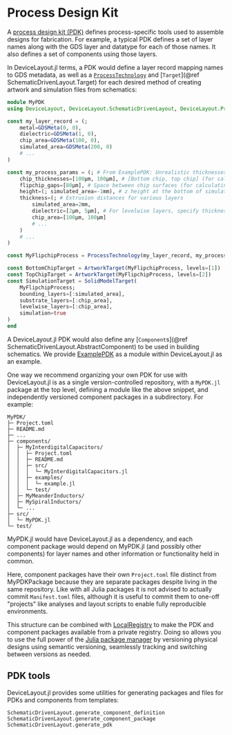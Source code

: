 # Process Design Kit

A [process design kit (PDK)](https://en.wikipedia.org/wiki/Process_design_kit) defines process-specific tools used to assemble designs for fabrication. For example, a typical PDK defines a set of layer names along with the GDS layer and datatype for each of those names. It also defines a set of components using those layers.

In DeviceLayout.jl terms, a PDK would define a layer record mapping names to GDS metadata, as well as a [`ProcessTechnology`](@ref) and [`Target`](@ref SchematicDrivenLayout.Target) for each desired method of creating artwork and simulation files from schematics:

```julia
module MyPDK
using DeviceLayout, DeviceLayout.SchematicDrivenLayout, DeviceLayout.PreferredUnits

const my_layer_record = (;
    metal=GDSMeta(0, 0),
    dielectric=GDSMeta(1, 0),
    chip_area=GDSMeta(100, 0),
    simulated_area=GDSMeta(200, 0)
    # ...
)

const my_process_params = (; # From ExamplePDK: Unrealistic thicknesses for clearer visualizations
    chip_thicknesses=[100μm, 100μm], # [Bottom chip, top chip] (for calculating z height by level)
    flipchip_gaps=[80μm], # Space between chip surfaces (for calculating z height by level)
    height=(; simulated_area=-1mm), # z height at the bottom of simulation volume
    thickness=(; # Extrusion distances for various layers
        simulated_area=2mm,
        dielectric=[2μm, 5μm], # For levelwise layers, specify thickness for each level
        chip_area=[100μm, 100μm]
        # ...
    )
    # ...
)

const MyFlipchipProcess = ProcessTechnology(my_layer_record, my_process_params)

const BottomChipTarget = ArtworkTarget(MyFlipchipProcess, levels=[1])
const TopChipTarget = ArtworkTarget(MyFlipchipProcess, levels=[2])
const SimulationTarget = SolidModelTarget(
    MyFlipchipProcess;
    bounding_layers=[:simulated_area],
    substrate_layers=[:chip_area],
    levelwise_layers=[:chip_area],
    simulation=true
)
end
```

A DeviceLayout.jl PDK would also define any [`Component`s](@ref SchematicDrivenLayout.AbstractComponent) to be used in building schematics. We provide [ExamplePDK](../examples/examplepdk.md) as a module within DeviceLayout.jl as an example.

One way we recommend organizing your own PDK for use with DeviceLayout.jl is as a single version-controlled repository, with a `MyPDK.jl` package at the top level, defining a module like the above snippet, and independently versioned component packages in a subdirectory. For example:

```
MyPDK/
├─ Project.toml
├─ README.md
├─ ...
├─ components/
│  ├─ MyInterdigitalCapacitors/
│  │  ├─ Project.toml
│  │  ├─ README.md
│  │  ├─ src/
│  │  │  └─ MyInterdigitalCapacitors.jl
│  │  ├─ examples/
│  │  │  └─ example.jl
│  │  └─ test/
│  ├─ MyMeanderInductors/
│  ├─ MySpiralInductors/
│  └─ ...
├─ src/
│  └─ MyPDK.jl
└─ test/
```

MyPDK.jl would have DeviceLayout.jl as a dependency, and each component package would depend on MyPDK.jl (and possibly other components) for layer names and other information or functionality held in common.

Here, component packages have their own `Project.toml` file distinct from MyPDKPackage because they are separate packages despite living in the same repository. Like
with all Julia packages it is not advised to actually commit `Manifest.toml` files, although it is useful to commit them to one-off "projects" like analyses and layout scripts to enable fully reproducible environments.

This structure can be combined with [LocalRegistry](https://github.com/GunnarFarneback/LocalRegistry.jl/) to make the PDK and component packages available from a private registry. Doing so allows you to use the full power of the [Julia package manager](https://pkgdocs.julialang.org/) by versioning physical designs using semantic versioning, seamlessly tracking and switching between versions as needed.

## PDK tools

DeviceLayout.jl provides some utilities for generating packages and files for PDKs and components from templates:

```@docs
SchematicDrivenLayout.generate_component_definition
SchematicDrivenLayout.generate_component_package
SchematicDrivenLayout.generate_pdk
```
